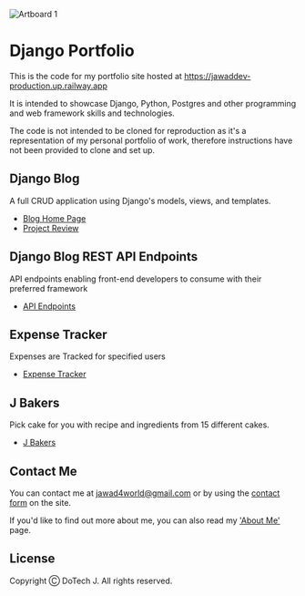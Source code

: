 ![Artboard 1](https://github.com/Estphu/JawadDev/assets/77625791/cf256300-fd98-4245-b7e0-490751ca10f3)
# Django Portfolio

This is the code for my portfolio site hosted at https://jawaddev-production.up.railway.app

It is intended to showcase Django, Python, Postgres and other programming and web framework skills and technologies.

The code is not intended to be cloned for reproduction as it's a representation of my personal portfolio of work, therefore instructions have not been provided to clone and set up.

## Django Blog

A full CRUD application using Django's models, views, and templates.

- [Blog Home Page](https://jawaddev-production.up.railway.app/blog/)
- [Project Review](https://jawaddev-production.up.railway.app/portfolio/review/django-blog/)

## Django Blog REST API Endpoints

API endpoints enabling front-end developers to consume with their preferred framework

- [API Endpoints](https://jawaddev-production.up.railway.app/api/blog/posts/)

## Expense Tracker

Expenses are Tracked for specified users

- [Expense Tracker](https://jawaddev-production.up.railway.app/expense-tracker/profile/add/)

## J Bakers

Pick cake for you with recipe and ingredients from 15 different cakes.

- [J Bakers](https://jawaddev-production.up.railway.app/bake-picker/)

## Contact Me

You can contact me at [jawad4world@gmail.com](https://mail.google.com/mail/u/0/?pli=1#inbox?compose=CllgCJNqtblXxcKHbvCQFmLmqPffhxBCDLDHpKKdBHtzHXlQLHvtggnmjTvGBtqrKlnKtlTftVq) or by using the [contact form](https://jawaddev-production.up.railway.app/contact/) on the site.

If you'd like to find out more about me, you can also read my ['About Me'](https://jawaddev-production.up.railway.app/about/) page.

## License

Copyright Ⓒ DoTech J. All rights reserved.